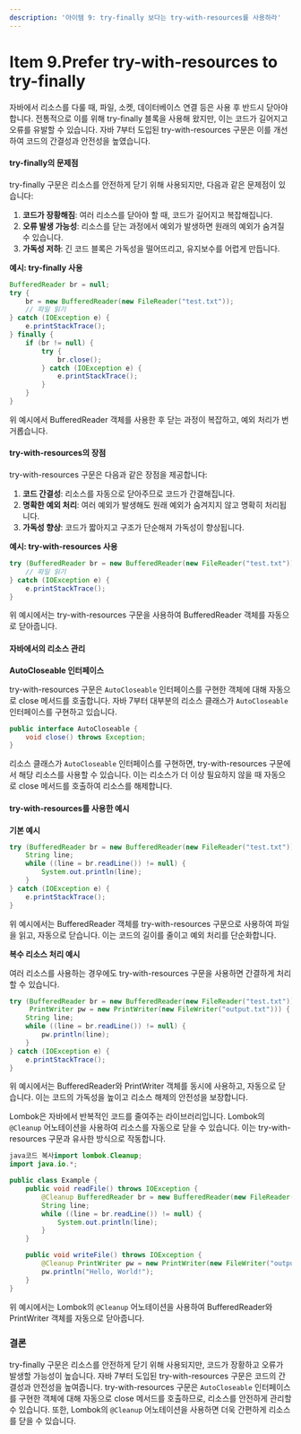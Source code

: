 ```yaml
---
description: '아이템 9: try-finally 보다는 try-with-resources를 사용하라'
---
```


# Item 9.Prefer try-with-resources to try-finally

자바에서 리소스를 다룰 때, 파일, 소켓, 데이터베이스 연결 등은 사용 후 반드시 닫아야 합니다. 전통적으로 이를 위해 try-finally 블록을 사용해 왔지만, 이는 코드가 길어지고 오류를 유발할 수 있습니다. 자바 7부터 도입된 try-with-resources 구문은 이를 개선하여 코드의 간결성과 안전성을 높였습니다.



#### try-finally의 문제점

try-finally 구문은 리소스를 안전하게 닫기 위해 사용되지만, 다음과 같은 문제점이 있습니다:

1. **코드가 장황해짐**: 여러 리소스를 닫아야 할 때, 코드가 길어지고 복잡해집니다.
2. **오류 발생 가능성**: 리소스를 닫는 과정에서 예외가 발생하면 원래의 예외가 숨겨질 수 있습니다.
3. **가독성 저하**: 긴 코드 블록은 가독성을 떨어뜨리고, 유지보수를 어렵게 만듭니다.

**예시: try-finally 사용**

```java
BufferedReader br = null;
try {
    br = new BufferedReader(new FileReader("test.txt"));
    // 파일 읽기
} catch (IOException e) {
    e.printStackTrace();
} finally {
    if (br != null) {
        try {
            br.close();
        } catch (IOException e) {
            e.printStackTrace();
        }
    }
}
```

위 예시에서 BufferedReader 객체를 사용한 후 닫는 과정이 복잡하고, 예외 처리가 번거롭습니다.



#### try-with-resources의 장점

try-with-resources 구문은 다음과 같은 장점을 제공합니다:

1. **코드 간결성**: 리소스를 자동으로 닫아주므로 코드가 간결해집니다.
2. **명확한 예외 처리**: 여러 예외가 발생해도 원래 예외가 숨겨지지 않고 명확히 처리됩니다.
3. **가독성 향상**: 코드가 짧아지고 구조가 단순해져 가독성이 향상됩니다.

**예시: try-with-resources 사용**

```java
try (BufferedReader br = new BufferedReader(new FileReader("test.txt"))) {
    // 파일 읽기
} catch (IOException e) {
    e.printStackTrace();
}
```

위 예시에서는 try-with-resources 구문을 사용하여 BufferedReader 객체를 자동으로 닫아줍니다.



#### 자바에서의 리소스 관리

**AutoCloseable 인터페이스**

try-with-resources 구문은 `AutoCloseable` 인터페이스를 구현한 객체에 대해 자동으로 close 메서드를 호출합니다. 자바 7부터 대부분의 리소스 클래스가 `AutoCloseable` 인터페이스를 구현하고 있습니다.

```java
public interface AutoCloseable {
    void close() throws Exception;
}
```

리소스 클래스가 `AutoCloseable` 인터페이스를 구현하면, try-with-resources 구문에서 해당 리소스를 사용할 수 있습니다. 이는 리소스가 더 이상 필요하지 않을 때 자동으로 close 메서드를 호출하여 리소스를 해제합니다.



#### try-with-resources를 사용한 예시

**기본 예시**

```java
try (BufferedReader br = new BufferedReader(new FileReader("test.txt"))) {
    String line;
    while ((line = br.readLine()) != null) {
        System.out.println(line);
    }
} catch (IOException e) {
    e.printStackTrace();
}
```

위 예시에서는 BufferedReader 객체를 try-with-resources 구문으로 사용하여 파일을 읽고, 자동으로 닫습니다. 이는 코드의 길이를 줄이고 예외 처리를 단순화합니다.



**복수 리소스 처리 예시**

여러 리소스를 사용하는 경우에도 try-with-resources 구문을 사용하면 간결하게 처리할 수 있습니다.

```java
try (BufferedReader br = new BufferedReader(new FileReader("test.txt"));
     PrintWriter pw = new PrintWriter(new FileWriter("output.txt"))) {
    String line;
    while ((line = br.readLine()) != null) {
        pw.println(line);
    }
} catch (IOException e) {
    e.printStackTrace();
}
```

위 예시에서는 BufferedReader와 PrintWriter 객체를 동시에 사용하고, 자동으로 닫습니다. 이는 코드의 가독성을 높이고 리소스 해제의 안전성을 보장합니다.



Lombok은 자바에서 반복적인 코드를 줄여주는 라이브러리입니다. Lombok의 `@Cleanup` 어노테이션을 사용하여 리소스를 자동으로 닫을 수 있습니다. 이는 try-with-resources 구문과 유사한 방식으로 작동합니다.

```java
java코드 복사import lombok.Cleanup;
import java.io.*;

public class Example {
    public void readFile() throws IOException {
        @Cleanup BufferedReader br = new BufferedReader(new FileReader("test.txt"));
        String line;
        while ((line = br.readLine()) != null) {
            System.out.println(line);
        }
    }

    public void writeFile() throws IOException {
        @Cleanup PrintWriter pw = new PrintWriter(new FileWriter("output.txt"));
        pw.println("Hello, World!");
    }
}
```

위 예시에서는 Lombok의 `@Cleanup` 어노테이션을 사용하여 BufferedReader와 PrintWriter 객체를 자동으로 닫아줍니다.



### 결론

try-finally 구문은 리소스를 안전하게 닫기 위해 사용되지만, 코드가 장황하고 오류가 발생할 가능성이 높습니다. 자바 7부터 도입된 try-with-resources 구문은 코드의 간결성과 안전성을 높여줍니다. try-with-resources 구문은 `AutoCloseable` 인터페이스를 구현한 객체에 대해 자동으로 close 메서드를 호출하므로, 리소스를 안전하게 관리할 수 있습니다. 또한, Lombok의 `@Cleanup` 어노테이션을 사용하면 더욱 간편하게 리소스를 닫을 수 있습니다.
